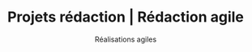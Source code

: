 ---
title: Projets rédaction | Rédaction agile
description: >-
  Un service de rédaction bonifié qui s’adapte à votre réalité. Découvrir les projets de rédaction agile.
titre: "Projets"
subtitle: "Réalisations agiles"
image: /img/projets-sara-header-option.png
draft: false
noindex: true
---